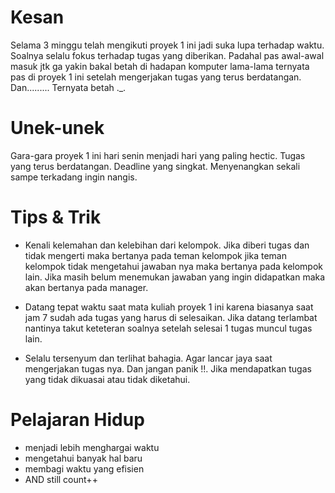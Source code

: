 #  Kesan
Selama 3 minggu telah mengikuti proyek 1 ini jadi suka lupa terhadap waktu. Soalnya selalu fokus terhadap tugas yang diberikan. Padahal pas awal-awal masuk jtk ga yakin bakal betah di hadapan komputer lama-lama ternyata pas di proyek 1 ini setelah mengerjakan tugas yang terus berdatangan. Dan......... Ternyata betah ._.

# Unek-unek
Gara-gara proyek 1 ini hari senin menjadi hari yang paling hectic. Tugas yang terus berdatangan. Deadline yang singkat.
Menyenangkan sekali sampe terkadang ingin nangis.

# Tips & Trik

* Kenali kelemahan dan kelebihan dari kelompok. Jika diberi tugas dan tidak mengerti maka bertanya pada teman
kelompok jika teman kelompok tidak mengetahui jawaban nya maka bertanya pada kelompok lain. Jika masih belum menemukan
jawaban yang ingin didapatkan maka akan bertanya pada manager.

* Datang tepat waktu saat mata kuliah proyek 1 ini karena biasanya saat jam 7 sudah ada tugas yang harus di selesaikan. Jika datang terlambat nantinya takut keteteran soalnya setelah selesai 1 tugas muncul tugas lain.

* Selalu tersenyum dan terlihat bahagia. Agar lancar jaya saat mengerjakan tugas nya. Dan jangan panik !!. Jika mendapatkan tugas yang tidak dikuasai atau tidak diketahui.

# Pelajaran Hidup

* menjadi lebih menghargai waktu
* mengetahui banyak hal baru
* membagi waktu yang efisien
* AND still count++



